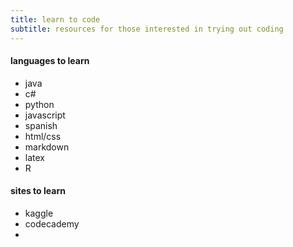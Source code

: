 ```yaml
---
title: learn to code
subtitle: resources for those interested in trying out coding
---
```


#### languages to learn
- java
- c#
- python
- javascript
- spanish
- html/css
- markdown
- latex
- R

#### sites to learn
- kaggle
- codecademy
- 
